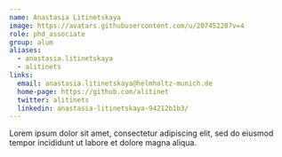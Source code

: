 ```yaml
---
name: Anastasia Litinetskaya
image: https://avatars.githubusercontent.com/u/20745228?v=4
role: phd_associate
group: alum
aliases:
  - anastasia.litinetskaya
  - alitinets
links:
  email: anastasia.litinetskaya@helmholtz-munich.de
  home-page: https://github.com/alitinet
  twitter: alitinets
  linkedin: anastasia-litinetskaya-94212b1b3/
---
```


Lorem ipsum dolor sit amet, consectetur adipiscing elit, sed do eiusmod tempor incididunt ut labore et dolore magna aliqua.
